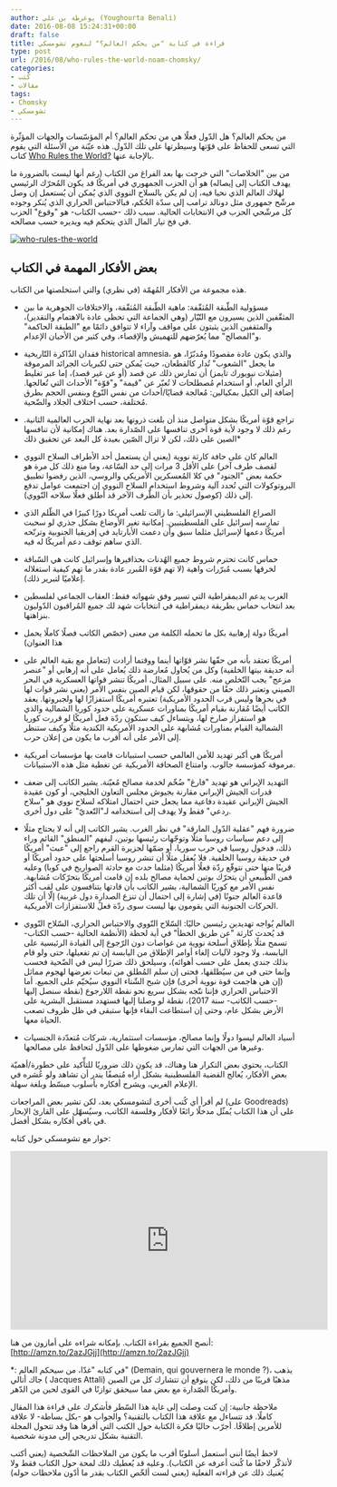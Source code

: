 ```yaml
---
author: يوغرطة بن علي (Youghourta Benali)
date: 2016-08-08 15:24:31+00:00
draft: false
title: قراءة في كتابة "من يحكم العالم؟" لنعوم تشومسكي
type: post
url: /2016/08/who-rules-the-world-noam-chomsky/
categories:
- كُتب
- مقالات
tags:
- Chomsky
- تشومسكي
---
```


من يحكم العالم؟ هل الدّول فعلًا هي من تحكم العالم؟ أم المؤسّسات والجهات المؤثّرة التي تسعى للحفاظ على قوّتها وسيطرتها على تلك الدّول. هذه عيّنة من الأسئلة التي يقوم كتاب [Who Rules the World?](http://amzn.to/2azJGjj) بالإجابة عنها.




من بين "الخلاصات" التي خرجت بها بعد الفراغ من الكتاب (رغم أنها ليست بالضرورة ما يهدف الكتاب إلى إيصاله) هو أن الحزب الجمهوري في أمريكًا قد يكون المُحرّك الرئيسي لهلاك العالم الذي نحيا فيه، إن لم يكن بالسلاح النووي الذي يُمكن أن يُستعمل إن وصل مرشّح جمهوري مثل دونالد ترامب إلى سدّة الحُكم، فبالاحتباس الحراري الذي يُنكر وجوده كل مرشّحي الحزب في الانتخابات الحالية. سبب ذلك -حسب الكتاب- هو "وقوع" الحزب في فخ تيار المال الذي يتحكم فيه ويديره حسب مصالحه.




[![who-rules-the-world](https://www.it-scoop.com/wp-content/uploads/2016/08/who-rules-the-world.jpg)
](https://www.it-scoop.com/2016/08/%d9%82%d8%b1%d8%a7%d8%a1%d8%a9-%d9%81%d9%8a-%d9%83%d8%aa%d8%a7%d8%a8%d8%a9-%d9%85%d9%86-%d9%8a%d8%ad%d9%83%d9%85-%d8%a7%d9%84%d8%b9%d8%a7%d9%84%d9%85%d8%9f-%d9%84%d9%86%d8%b9%d9%88%d9%85-%d8%aa/who-rules-the-world/)





## بعض الأفكار المهمة في الكتاب


هذه مجموعة من الأفكار المُهمّة (في نظري) والتي استخلصتها من الكتاب.


- مسؤولية الطّبقة المُثقّفة: ماهية الطّبقة المُثقّفة، والاختلافات الجوهرية ما بين المثقّفين الذين يسيرون مع التّيّار (وهي الجماعة التي تحظى عادة بالاهتمام والتقدير)، والمثقفين الذين يثبتون على مواقف وآراء لا تتوافق دائمًا مع "الطبقة الحاكمة" و"المصالح" مما يُعرّضهم للتهميش والإقصاء، وفي كثير من الأحيان الإعدام.




- فقدان الذّاكرة التّاريخية historical amnesia، والذي يكون عادة مقصودًا ومُدبّرًا، هو ما يجعل "الشعوب" تُدار كالقطعان، حيث يُمكن حتى لكبريات الجرائد المرموقة (مثيلات نيويورك تايمز) أن تمارس ذلك عن قصد (أو عن غير قصد)، إما عبر تغليط الرأي العام، أو استخدام مُصطلحات لا تُعبّر عن "قيمة" و"قوّة" الأحداث التي تُعالجها. إضافة إلى الكيل بمكيالين: مُعالجة قضايًا/أحداث من نفس النّوع وبنفس الحجم بطرق مُختلفة، حسب اختلاف الجلاد والضّحية.




- تراجع قوّة أمريكًا بشكل متواصل منذ أن بلغت ذروتها بعد نهاية الحرب العالمية الثانية. رغم ذلك لا وجود لأية قوة أخرى تنافسها على الصّدارة بعد. هناك إمكانية لأن تنافسها الصين على ذلك، لكن لا تزال الصّين بعيدة كل البعد عن تحقيق ذلك*




- العالم كان على حافة كارثة نووية (يعني أن يستعمل أحد الأطراف السلاح النووي لقصف طرف آخر) على الأقل 3 مرات إلى حد السّاعة، وما منع ذلك كل مرة هو حكمة بعض "الجنود" في كلا المُعسكرين الأمريكي والروسي، الذين رفضوا تطبيق البروتوكولات التي تُحدد آلية وشروط استخدام السلاح النووي إن اجتمعت عوامل تدفع إلى ذلك (كوصول تحذير بأن الطّرف الآخر قد أطلق فعلًا سلاحه النّووي).




- الصراع الفلسطيني الإسرائيلي: ما زالت تلعب أمريكا دورًا كبيرًا في الظّلم الذي تمارسه إسرائيل على الفلسطينيين. إمكانية تغير الأوضاع بشكل جذري لو سحبت أمريكًا دعمها لإسرائيل مثلما سبق وأن دعمت الأبارتايد في إفريقيا الجنوبية وترنّحه الذي ساهم توقف دعم أمريكًا له فيه.




- حماس كانت تحترم شروط جميع الهُدنات بحذافيرها وإسرائيل كانت هي السّباقة لخرقها بسبب مُبرّرات واهية (لا تهم قوّة المُبرر عادة بقدر ما تهم كيفية استغلاله إعلاميًا لتبرير ذلك).




- الغرب يدعم الديمقراطية التي تسير وفق شهواته فقط: العقاب الجماعي لفلسطين بعد انتخاب حماس بطريقة ديمقراطية في انتخابات شهد لك جميع المُراقبون الدّوليون بنزاهتها.




- أمريكًا دولة إرهابية بكل ما تحمله الكلمة من معنى (خصّص الكاتب فصلًا كاملًا يحمل هذا العنوان)




- أمريكًا تعتقد بأنه من حقّها نشر قوّاتها أينما ووقتما أرادت (تتعامل مع بقية العالم على أنه حديقة بيتها الخلفية) وكل من يُحاول مُعارضة ذلك يُعامل على أنه إرهابي أو "عنصر مزعج" يجب التّخلص منه. على سبيل المثال، أمريكًا تنشر قواتها العسكرية في البحر الصيني وتعتبر ذلك حقًا من حقوقها، لكن قيام الصين بنفس الأمر (يعني نشر قوات لها في بحرها وليس قرب الحدود الأمريكية) تعتبره أمريكًا استفزازًا لها ولجبروتها. يعقد الكاتب أيضًا مُقارنة بقيام أمريكًا بمناورات عسكرية على حدود كوريا الشمالية والذي هو استفزاز صارخ لها، ويتساءل كيف ستكون ردّة فعل أمريكًا لو قررت كوريا الشمالية القيام بمناورات مُشابهة على الحدود الأمريكية الكندية مثلًا وكيف ستنظر إلى الأمر على أنه أقرب ما يكون من إعلان حرب.




- أمريكًا هي أكبر تهديد للأمن العالمي حسب استبيانات قامت بها مؤسسات أمريكية مرموقة كمؤسسة جالوب. وامتناع الصحافة الأمريكية عن تغطية مثل هذه الاستبيانات.




- التهديد الإيراني هو تهديد "فارغ" ضُخّم لخدمة مصالح مُعيّنة. يشير الكاتب إلى ضعف قدرات الجيش الإيراني مقارنة بجيوش مجلس التعاون الخليجي، أو كون عقيدة الجيش الإيراني عقيدة دفاعية مما يجعل حتى احتمال امتلاكه لسلاح نووي هو "سلاح ردعي" فقط ولا يهدف إلى استخدامه لـ"التّعديّ" على دول أخرى.




- ضرورة فهم "عقلية الدّول المارقة" في نظر الغرب. يشير الكاتب إلى أنه لا يحتاج مثلًا إلى دعم سياسات روسيا مثلًا وتوجّهات رئيسها بوتين، ليفهم "المنطق" القائم وراء ذلك، فدخول روسيا في حرب سوريا، أو ضمّها لجزيرة القرم راجع إلى "عبث" أمريكًا في حديقة روسيا الخلفية. فلا يُعقل مثلًا أن تنشر روسيا أسلحتها على حدود أمريكًا أو قريبًا منها حتى نتوقّع ردّة فعلًا أمريكًا (مثلما حدث مع حادثة الصواريخ في كوبا) وعليه فمن الطّبيعي أن يتحرّك بوتين لحماية مصالح بلده إن قامت أمريكًا بتحرّكات مُشابهة. نفس الأمر مع كوريًا الشمالية، يشير الكاتب بأن قادتها يتنافسون على لقب أكثر قاعدة العالم جنونًا (في إشارة إلى احتمال أن تنزع الصدارة دول غربية) إلّا أن تلك الحركات الجنونية التي يقومون بها ليست سوى ردّة فعلً للاستفزازات الأمريكية.




- العالم يُواجه تهديدين رئيسين حاليًا: السّلاح النّووي والاحتباس الحراري، السّلاح النّووي قد يُحدث كارثة "عن طريق الخطأ" في أية لحظة (الأنظمة الحالية -حسب الكتاب- تسمح مثلًا بإطلاق أسلحة نووية من غواصات دون الرّجوع إلى القيادة الرئيسية على اليابسة، ولا وجود لآليات إلغاء أوامر الإطلاق من اليابسة إن تم تفعيلها، حتى ولو قام بذلك جندي يعمل على حسب أهوائه)، وسيلحق ذلك ضررًا ليس في الضّحية فحسب وإنما حتى في من سيُطلقها، فحتى إن سلم المُطلق من تبعات تعرضها لهجوم مماثل (إن هي هاجمت قوة نووية أخرى) فإن شبح الشّتاء النووي سيُخيّم على الجميع.
أما الاحتباس الحراري فإننا نتّجه بشكل سريع نحو نقطة اللارجوع (نقطة سنصل إليها -حسب الكاتب- سنة 2017)، نقطة لو وصلنا إليها فستهدد مستقبل البشرية على الأرض بشكل عام، وحتى إن استطاعت البقاء فإنها ستبقى في ظل ظروف تصعب الحياة معها.




- أسياد العالم ليسوا دولًا وإنما مصالح، مؤسسات استثمارية، شركات مُتعدّدة الجنسيات وغيرها من الجهات التي تمارس ضغوطها على الدّول لتحافظ على مصالحها.




الكتاب، يحتوي بعض التكرار هنا وهناك، قد يكون ذلك ضروريًا للتأّكيد على خطورة/أهميّة بعض الأفكار، يُعالج القضية الفلسطينية بشكل أراه مُنصفًا يندر أن تشاهد ولو عُشره في الإعلام الغربي، ويشرح أفكاره بأسلوب مبسّط وبلغة سهلة.




لم أقرأ أي كُتب أخرى لتشومسكي بعد، لكن تشير بعض المراجعات (على Goodreads) على أن هذا الكتاب يُمثّل مدخلًا رائعًا لأفكار وفلسفة الكاتب، وسيُسهّل على القارئ الإبحار في باقي أفكاره بشكل أفضل.




حوار مع تشومسكي حول كتابه:


<iframe src="https://www.youtube.com/embed/P2lsEVlqts0" allowfullscreen="allowfullscreen" height="315" frameborder="0" width="560"></iframe>


أنصح الجميع بقراءة الكتاب. بإمكانه شراءه على أمازون من هنا: [http://amzn.to/2azJGjj](http://amzn.to/2azJGjj)




*: في كتابه "غدّا، من سيحكم العالم" (Demain, qui gouvernera le monde ?)، يذهب جاك أتالي ( Jacques Attali) مذهبًا قريبًا من ذلك، لكن يتوقع أن تتشارك كل من الصين وأمريكًا الصّدارة مع بعض مما سيحقق توازنًا في القوى لحين من الدّهر.




ملاحظة جانبية: إن كنت وصلت إلى غاية هذا السّطر فأشكرك على قراءة هذا المقال كاملًا. قد تتساءل مع علاقة هذا الكتاب بالتقنية؟ والجواب هو -بكل بساطة- لا علاقة للأمرين إطلاقًا. أجرّب حاليًا فكرة الكتابة حول الكتب التي أقرها هنا وقد تتحول المجلة التقنية بشكل تدريجي إلى مدونة شخصية.




لاحظ أيضًا أنني أستعمل أسلوبًا أقرب ما يكون من الملاحظات الشّخصية (يعني أكتب لأتذكّر لاحقًا ما كُنت أعرفه عن الكتاب). وعليه قد يُعطيك ذلك لمحة حول الكتاب فقط ولا يُغنيك ذلك عن قراءته الفعلية (يعني لست ألخّص الكتاب بقدر ما أدّون ملاحظات حوله)
